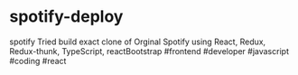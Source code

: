 # spotify-deploy
spotify
Tried build exact clone of Orginal Spotify using React, Redux, Redux-thunk, TypeScript, reactBootstrap
#frontend #developer #javascript #coding #react

